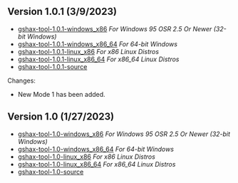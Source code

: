 ## Version 1.0.1 (3/9/2023)

*	[gshax-tool-1.0.1-windows\_x86](https://github.com/alex-free/gshax-tool/releases/download/v1.0.1/gshax-tool-1.0.1-windows_x86.zip) _For Windows 95 OSR 2.5 Or Newer (32-bit Windows)_
*	[gshax-tool-1.0.1-windows\_x86\_64](https://github.com/alex-free/gshax-tool/releases/download/v1.0.1/gshax-tool-1.0.1-windows_x86_64.zip) _For 64-bit Windows_
*	[gshax-tool-1.0.1-linux\_x86](https://github.com/alex-free/gshax-tool/releases/download/v1.0.1/gshax-tool-1.0.1-linux_x86_static.zip) _For x86 Linux Distros_
*	[gshax-tool-1.0.1-linux\_x86\_64](https://github.com/alex-free/gshax-tool/releases/download/v1.0.1/gshax-tool-1.0.1-linux_x86_64_static.zip) _For x86\_64 Linux Distros_
*	[gshax-tool-1.0.1-source](https://github.com/alex-free/gshax-tool/archive/refs/tags/v1.0.1.zip)

Changes:
*   New Mode 1 has been added.

## Version 1.0 (1/27/2023)

*	[gshax-tool-1.0-windows\_x86](https://github.com/alex-free/gshax-tool/releases/download/v1.0/gshax-tool-1.0-windows_x86.zip) _For Windows 95 OSR 2.5 Or Newer (32-bit Windows)_
*	[gshax-tool-1.0-windows\_x86\_64](https://github.com/alex-free/gshax-tool/releases/download/v1.0/gshax-tool-1.0-windows_x86_64.zip) _For 64-bit Windows_
*	[gshax-tool-1.0-linux\_x86](https://github.com/alex-free/gshax-tool/releases/download/v1.0/gshax-tool-1.0-linux_x86_static.zip) _For x86 Linux Distros_
*	[gshax-tool-1.0-linux\_x86\_64](https://github.com/alex-free/gshax-tool/releases/download/v1.0/gshax-tool-1.0-linux_x86_64_static.zip) _For x86\_64 Linux Distros_
*	[gshax-tool-1.0-source](https://github.com/alex-free/gshax-tool/archive/refs/tags/v1.0.zip)
